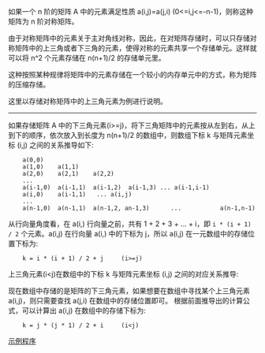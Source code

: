 
如果一个 n 阶的矩阵 A 中的元素满足性质 a(i,j)=a(j,i) (0<=i,j<=-n-1)，则称这种矩阵为 n 阶对称矩阵。

由于对称矩阵中的元素关于主对角线对称，因此，在对矩阵存储时，可以只存储对称矩阵中的上三角或者下三角的元素，使得对称的元素共享一个存储单元。这样就可以将 n^2 个元素存储在 n(n+1)/2 的存储单元里。

这种按照某种规律将矩阵中的元素存储在一个较小的内存单元中的方式，称为矩阵的压缩存储。

这里以存储对称矩阵中的上三角元素为例进行说明。

----

如果存储矩阵 A 中的下三角元素(i>=j)，将下三角矩阵中的元素按从左到右，从上到下的顺序，依次放入到长度为 n(n+1)/2 的数组中，则数组下标 k 与矩阵元素坐标 (i,j) 之间的关系推导如下:
```
    a(0,0)
    a(1,0)    a(1,1)
    a(2,0)    a(2,1)    a(2,2)
    ...
    a(i-1,0)  a(i-1,1)  a(i-1,2)  a(i-1,3) ... a(i-1,i-1)
    a(i,0)    a(i-1,1)   ... a(i,j)
    ...
    a(n-1,0)  a(n-1,1)  a(n-1,2, an-1,3)      ...           a(n-1,n-1)
```
从行向量角度看，在 a(i,) 行向量之前，共有 1 + 2 + 3 + ... + i，即 `i * (i + 1) / 2` 个元素。a(i,j) 在行向量 a(i,) 中的下标为 j，所以 a(i,j) 在一元数组中的存储位置下标为:
```
    k = i * (i + 1) / 2 + j     (i>=j)
```


上三角元素(i<j)在数组中的下标 k 与矩阵元素坐标 (i,j) 之间的对应关系推导:

现在数组中存储的是矩阵的下三角元素，如果想要在数组中寻找某个上三角元素 a(i,j)，则只需要查找 a(j,i) 在数组中的存储位置即可。
根据前面推导出的计算公式，可以计算出 a(i,j) 在数组中的存储下标为:
```
    k = j * (j * 1) / 2 + i     (i<j)
```

[示例程序](t/symmetric_matrix.c)
